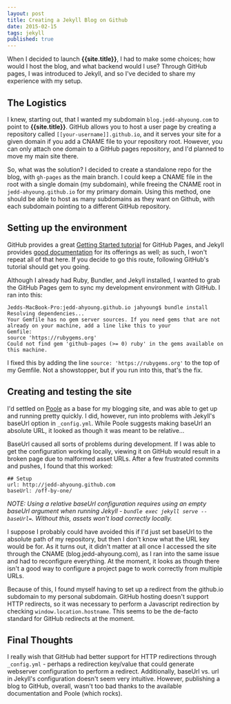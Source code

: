 ```yaml
---
layout: post
title: Creating a Jekyll Blog on Github
date: 2015-02-15
tags: jekyll
published: true
---
```


When I decided to launch **{{site.title}}**, I had to make some choices; how would I host the blog, and what backend would I use? Through GitHub pages, I was introduced to Jekyll, and so I've decided to share my experience with my setup.

## The Logistics

I knew, starting out, that I wanted my subdomain `blog.jedd-ahyoung.com` to point to **{{site.title}}**. GitHub allows you to host a user page by creating a repository called `[[your-username]].github.io`, and it serves your site for a given domain if you add a CNAME file to your repository root. However, you can only attach one domain to a GitHub pages repository, and I'd planned to move my main site there.

So, what was the solution? I decided to create a standalone repo for the blog, with `gh-pages` as the main branch. I could keep a CNAME file in the root with a single domain (my subdomain), while freeing the CNAME root in `jedd-ahyoung.github.io` for my primary domain. Using this method, one should be able to host as many subdomains as they want on Github, with each subdomain pointing to a different GitHub repository.

## Setting up the environment

GitHub provides a great [Getting Started tutorial](https://pages.github.com) for GitHub Pages, and Jekyll provides [good documentation](http://jekyllrb.com/docs/home/) for its offerings as well; as such, I won't repeat all of that here. If you decide to go this route, following GitHub's tutorial should get you going.

Although I already had Ruby, Bundler, and Jekyll installed, I wanted to grab the GitHub Pages gem to sync my development environment with GitHub. I ran into this:

	Jedds-MacBook-Pro:jedd-ahyoung.github.io jahyoung$ bundle install
	Resolving dependencies...
	Your Gemfile has no gem server sources. If you need gems that are not already on your machine, add a line like this to your
	Gemfile:
	source 'https://rubygems.org'
	Could not find gem 'github-pages (>= 0) ruby' in the gems available on this machine.

I fixed this by adding the line `source: 'https://rubygems.org'` to the top of my Gemfile. Not a showstopper, but if you run into this, that's the fix.

## Creating and testing the site

I'd settled on [Poole](https://github.com/poole/poole) as a base for my blogging site, and was able to get up and running pretty quickly. I did, however, run into problems with Jekyll's baseUrl option in `_config.yml`. While Poole suggests making baseUrl an absolute URL, it looked as though it was meant to be relative...

BaseUrl caused all sorts of problems during development. If I was able to get the configuration working locally, viewing it on GitHub would result in a broken page due to malformed asset URLs. After a few frustrated commits and pushes, I found that this worked:

	## Setup
	url: http://jedd-ahyoung.github.com
	baseUrl: /off-by-one/

*NOTE: Using a relative baseUrl configuration requires using an empty baseUrl argument when running Jekyll - `bundle exec jekyll serve --baseUrl=`. Without this, assets won't load correctly locally.*

I suppose I probably could have avoided this if I'd just set baseUrl to the absolute path of my repository, but then I don't know what the URL key would be for. As it turns out, it didn't matter at all once I accessed the site through the CNAME (blog.jedd-ahyoung.com), as I ran into the same issue and had to reconfigure everything. At the moment, it looks as though there isn't a good way to configure a project page to work correctly from multiple URLs.

Because of this, I found myself having to set up a redirect from the github.io subdomain to my personal subdomain. GitHub hosting doesn't support HTTP redirects, so it was necessary to perform a Javascript redirection by checking `window.location.hostname`. This seems to be the de-facto standard for GitHub redirects at the moment.

## Final Thoughts

I really wish that GitHub had better support for HTTP redirections through `_config.yml` - perhaps a redirection key/value that could generate webserver configuration to perform a redirect. Additionally, baseUrl vs. url in Jekyll's configuration doesn't seem very intuitive. However, publishing a blog to GitHub, overall, wasn't too bad thanks to the available documentation and Poole (which rocks).

